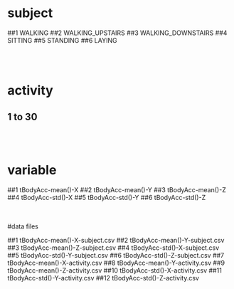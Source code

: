 #  subject

##1 WALKING
##2 WALKING_UPSTAIRS
##3 WALKING_DOWNSTAIRS
##4 SITTING
##5 STANDING
##6 LAYING

<br><br>

#  activity
## 1 to 30
<br><br>

# variable
 
##1 tBodyAcc-mean()-X
##2 tBodyAcc-mean()-Y
##3 tBodyAcc-mean()-Z
##4 tBodyAcc-std()-X
##5 tBodyAcc-std()-Y
##6 tBodyAcc-std()-Z

<br><br>
#data files

##1 tBodyAcc-mean()-X-subject.csv
##2 tBodyAcc-mean()-Y-subject.csv
##3 tBodyAcc-mean()-Z-subject.csv
##4 tBodyAcc-std()-X-subject.csv
##5 tBodyAcc-std()-Y-subject.csv
##6 tBodyAcc-std()-Z-subject.csv
##7 tBodyAcc-mean()-X-activity.csv
##8 tBodyAcc-mean()-Y-activity.csv
##9 tBodyAcc-mean()-Z-activity.csv
##10 tBodyAcc-std()-X-activity.csv
##11 tBodyAcc-std()-Y-activity.csv
##12 tBodyAcc-std()-Z-activity.csv


